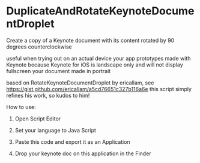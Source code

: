 DuplicateAndRotateKeynoteDocumentDroplet
========================================

Create a copy of a Keynote document with its content rotated by 90 degrees counterclockwise

useful when trying out on an actual device your app prototypes made with Keynote
because Keynote for iOS is landscape only and will not display fullscreen your document made in portrait
 
based on RotateKeynoteDocumentDroplet by ericallam, see https://gist.github.com/ericallam/a5cd76651c327b116a6e
this script simply refines his work, so kudos to him!

How to use:

1. Open Script Editor

2. Set your language to Java Script

3. Paste this code and export it as an Application

4. Drop your keynote doc on this application in the Finder
